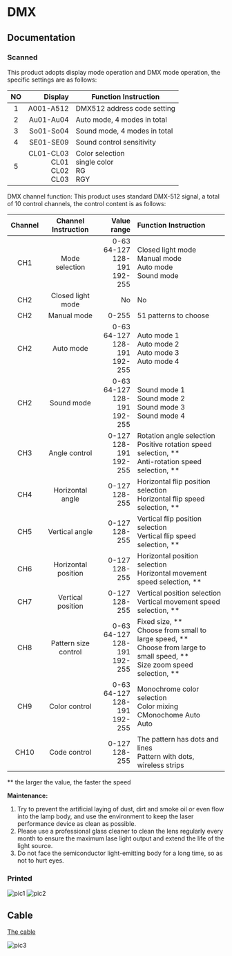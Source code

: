 # DMX

## Documentation

### Scanned

This product adopts display mode operation and DMX mode operation,
the specific settings are as follows:

| NO |                              Display | Function Instruction                       |
|:--:|-------------------------------------:|--------------------------------------------|
| 1  |                            A001-A512 | DMX512 address code setting                |
| 2  |                            Au01-Au04 | Auto mode, 4 modes in total                |
| 3  |                            So01-So04 | Sound mode, 4 modes in total               |
| 4  |                            SE01-SE09 | Sound control sensitivity                  |
| 5  | CL01-CL03<br/>CL01<br/>CL02<br/>CL03 | Color selection<br/>single color<br/>RG<br/>RGY |

DMX channel function: This product uses standard DMX-512 signal, 
a total of 10 control channels, the control content is as follows:


| Channel | Channel Instruction  |                                              Value range | Function Instruction                                                                                                               |
|:-------:|:--------------------:|---------------------------------------------------------:|:-----------------------------------------------------------------------------------------------------------------------------------|
|   CH1   |    Mode selection    |                0-63  <br/>64-127<br/>128-191<br/>192-255 | Closed light mode<br/>Manual mode<br/>Auto mode<br/>Sound mode                                                                     |
|   CH2   |  Closed light mode   |                                                       No | No                                                                                                                                 | 
|   CH2   |     Manual mode      |                                                    0-255 | 51 patterns to choose                                                                                                              |
|   CH2   |      Auto mode       |                  0-63<br/>64-127<br/>128-191<br/>192-255 | Auto mode 1<br/>Auto mode 2<br/>Auto mode 3<br/>Auto mode 4<br/>                                                                   |
|   CH2   |      Sound mode      |                  0-63<br/>64-127<br/>128-191<br/>192-255 | Sound mode 1<br/>Sound mode 2<br/>Sound mode 3<br/>Sound mode 4<br/>                                                               |
|   CH3   |    Angle control     |                            0-127<br/>128-191<br/>192-255 | Rotation angle selection<br/>Positive rotation speed selection, **<br/>Anti-rotation speed selection, **                           |
|   CH4   |   Horizontal angle   |                                        0-127<br/>128-255 | Horizontal flip position selection<br/>Horizontal flip speed selection, **                                                         |
|   CH5   |    Vertical angle    |                                        0-127<br/>128-255 | Vertical flip position selection<br/>Vertical flip speed selection, **                                                             |
|   CH6   | Horizontal position  |                                        0-127<br/>128-255 | Horizontal position selection<br/>Horizontal movement speed selection, **                                                          |
|   CH7   |  Vertical position   |                                        0-127<br/>128-255 | Vertical position selection<br/>Vertical movement speed selection, **                                                              |
|   CH8   | Pattern size control |                  0-63<br/>64-127<br/>128-191<br/>192-255 | Fixed size, **<br/>Choose from small to large speed, **<br/>Choose from large to small speed, **<br/>Size zoom speed selection, ** |
|   CH9   |    Color control     |                  0-63<br/>64-127<br/>128-191<br/>192-255 | Monochrome color selection<br/>Color mixing<br/>CMonochome Auto<br/>Auto                                                           |
|  CH10   |     Code control     |                                        0-127<br/>128-255 | The pattern has dots and lines<br/>Pattern with dots, wireless strips                                                              |

** the larger the value, the faster the speed

**Maintenance:**

1. Try to prevent the artificial laying of dust, dirt and smoke oil or even flow into 
the lamp body, and use the environment to keep the laser performance device as clean as possible.
2. Please use a professional glass cleaner to clean the lens regularly every month to ensure
the maximum lase light output and extend the life of the light source.
3. Do not face the semiconductor light-emitting body for a long time, so as not to hurt eyes.

### Printed
![pic1](docs/images/DMX-1.jpg)
![pic2](docs/images/DMX-2.jpg)

## Cable
[The cable](https://www.lixada.com/p-l0385.html)

![pic3](docs/images/DMX-cable-1.jpg)

